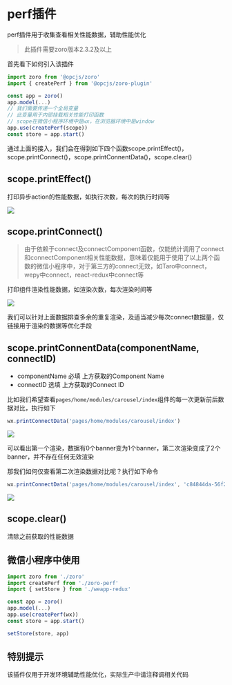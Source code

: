 # perf插件

perf插件用于收集查看相关性能数据，辅助性能优化

> 此插件需要zoro版本2.3.2及以上

首先看下如何引入该插件

```js
import zoro from '@opcjs/zoro'
import { createPerf } from '@opcjs/zoro-plugin'

const app = zoro()
app.model(...)
// 我们需要传递一个全局变量
// 此变量用于内部挂载相关性能打印函数
// scope在微信小程序环境中是wx，在浏览器环境中是window
app.use(createPerf(scope))
const store = app.start()
```

通过上面的接入，我们会在得到如下四个函数scope.printEffect()，scope.printConnect()，scope.printConnentData()，scope.clear()

## scope.printEffect()

打印异步action的性能数据，如执行次数，每次的执行时间等

<img src="https://gxm-ecommerce.oss-cn-shenzhen.aliyuncs.com/user_upload/rc-upload-1548257687880-2.png" />

## scope.printConnect()

> 由于依赖于connect及connectComponent函数，仅能统计调用了connect和connectComponent相关性能数据，意味着仅能用于使用了以上两个函数的微信小程序中，对于第三方的connect无效，如Taro中connect，wepy中connect，react-redux中connect等

打印组件渲染性能数据，如渲染次数，每次渲染时间等

<img src="https://gxm-ecommerce.oss-cn-shenzhen.aliyuncs.com/user_upload/rc-upload-1548257687880-6.png" />

我们可以针对上面数据排查多余的重复渲染，及适当减少每次connect数据量，仅链接用于渲染的数据等优化手段

## scope.printConnentData(componentName, connectID)

* componentName 必填 <String> 上方获取的Component Name
* connectID 选填 <String> 上方获取的Connect ID

比如我们希望查看`pages/home/modules/carousel/index`组件的每一次更新前后数据对比，执行如下

```js
wx.printConnectData('pages/home/modules/carousel/index')
```

<img src="https://gxm-ecommerce.oss-cn-shenzhen.aliyuncs.com/user_upload/rc-upload-1548257687880-8.png">

可以看出第一个渲染，数据有0个banner变为1个banner，第二次渲染变成了2个banner，并不存在任何无效渲染

那我们如何仅查看第二次渲染数据对比呢？执行如下命令

```js
wx.printConnectData('pages/home/modules/carousel/index', 'c84844da-56f2-4cfe-a1cb-4a0a035b529d')
```

<img src="https://gxm-ecommerce.oss-cn-shenzhen.aliyuncs.com/user_upload/rc-upload-1548257687880-10.png">

## scope.clear()

清除之前获取的性能数据

## 微信小程序中使用

```js
import zoro from './zoro'
import createPerf from './zoro-perf'
import { setStore } from './weapp-redux'

const app = zoro()
app.model(...)
app.use(createPerf(wx))
const store = app.start()

setStore(store, app)
```

## 特别提示

该插件仅用于开发环境辅助性能优化，实际生产中请注释调相关代码